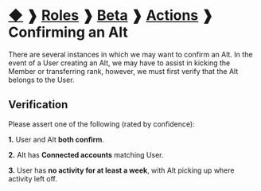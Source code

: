 # [◆](/) ❱ [Roles](/Roles) ❱ [Beta](/Roles/Beta) ❱ [Actions](/Roles/Beta/Actions) ❱ Confirming an Alt

There are several instances in which we may want to confirm an Alt. In the event of a User creating an Alt, we may have to assist in kicking the Member or transferring rank, however, we must first verify that the Alt belongs to the User.

## Verification

Please assert one of the following (rated by confidence):

**1.** User and Alt **both confirm**.

**2.** Alt has **Connected accounts** matching User.

**3.** User has **no activity for at least a week**, with Alt picking up where activity left off.

<!-- TAGS --> <!-- verify alt verification new account -->